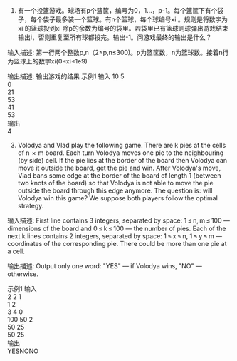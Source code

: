 1. 有一个投篮游戏。球场有p个篮筐，编号为0，1...，p-1。每个篮筐下有个袋子，每个袋子最多装一个篮球。有n个篮球，每个球编号xi 。规则是将数字为xi 的篮球投到xi 除p的余数为编号的袋里。若袋里已有篮球则球弹出游戏结束输出i，否则重复至所有球都投完。输出-1。问游戏最终的输出是什么？

输入描述:
第一行两个整数p,n（2≤p,n≤300)。p为篮筐数，n为篮球数。接着n行为篮球上的数字xi(0≤xi≤1e9)


输出描述:
输出游戏的结果
示例1
输入
10 5  
0  
21  
53  
41  
53  
输出  
4  


3. Volodya and Vlad play the following game. There are k pies at the cells of n  ×  m board. Each turn Volodya moves one pie to the neighbouring (by side) cell. If the pie lies at the border of the board then Volodya can move it outside the board, get the pie and win. After Volodya's move, Vlad bans some edge at the border of the board of length 1 (between two knots of the board) so that Volodya is not able to move the pie outside the board through this edge anymore. The question is: will Volodya win this game? We suppose both players follow the optimal strategy.

<center> </center> 
输入描述:
First line contains 3 integers, separated by space: 1 ≤ n, m ≤ 100 — dimensions of the board and 0 ≤ k ≤ 100 — the number of pies. Each of the next k lines contains 2 integers, separated by space: 1 ≤ x ≤ n, 1 ≤ y ≤ m — coordinates of the corresponding pie. There could be more than one pie at a cell. 



输出描述:
Output only one word: "YES" — if Volodya wins, "NO" — otherwise.

示例1
输入  
2 2 1  
1 2  
3 4 0  
100 50 2  
50 25  
50 25  
输出  
YESNONO  
